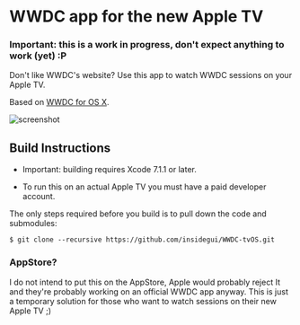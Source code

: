 # WWDC app for the new Apple TV

### Important: this is a work in progress, don't expect anything to work (yet) :P

Don't like WWDC's website? Use this app to watch WWDC sessions on your Apple TV.

Based on [WWDC for OS X](https://github.com/insidegui/WWDC).

![screenshot](https://raw.githubusercontent.com/insidegui/WWDC-tvOS/master/screenshots/screenshot.png)

## Build Instructions

* Important: building requires Xcode 7.1.1 or later.

* To run this on an actual Apple TV you must have a paid developer account.

The only steps required before you build is to pull down the code and submodules:

	$ git clone --recursive https://github.com/insidegui/WWDC-tvOS.git
	
### AppStore?

I do not intend to put this on the AppStore, Apple would probably reject It and they're probably working on an official WWDC app anyway. This is just a temporary solution for those who want to watch sessions on their new Apple TV ;)
